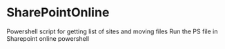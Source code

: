 # SharePointOnline
Powershell script for getting list of sites and moving files
Run the PS file in Sharepoint online powershell
